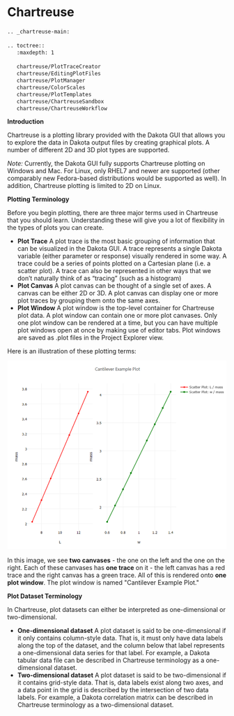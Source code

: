 Chartreuse
==========

```{eval-rst}
.. _chartreuse-main:

.. toctree::
   :maxdepth: 1
   
   chartreuse/PlotTraceCreator
   chartreuse/EditingPlotFiles
   chartreuse/PlotManager
   chartreuse/ColorScales
   chartreuse/PlotTemplates
   chartreuse/ChartreuseSandbox
   chartreuse/ChartreuseWorkflow
```

**Introduction**

<a name="introduction"></a>

Chartreuse is a plotting library provided with the Dakota GUI that allows you to explore the data in Dakota output files by creating graphical plots.  A number of different 2D and 3D plot types are supported.

*Note:*  Currently, the Dakota GUI fully supports Chartreuse plotting on Windows and Mac.  For Linux, only RHEL7 and newer are supported (other comparably new Fedora-based distributions would be supported as well).  In addition, Chartreuse plotting is limited to 2D on Linux.

**Plotting Terminology**

<a name="plotting-terminology"></a>

Before you begin plotting, there are three major terms used in Chartreuse that you should learn.  Understanding these will give you a lot of flexibility in the types of plots you can create.

* **Plot Trace** A plot trace is the most basic grouping of information that can be visualized in the Dakota GUI.  A trace represents a single Dakota variable (either parameter or response) visually rendered in some way.  A trace could be a series of points plotted on a Cartesian plane (i.e. a scatter plot).  A trace can also be represented in other ways that we don’t naturally think of as “tracing” (such as a histogram)
* **Plot Canvas** A plot canvas can be thought of a single set of axes.  A canvas can be either 2D or 3D.  A plot canvas can display one or more plot traces by grouping them onto the same axes.
* **Plot Window** A plot window is the top-level container for Chartreuse plot data.  A plot window can contain one or more plot canvases.  Only one plot window can be rendered at a time, but you can have multiple plot windows open at once by making use of editor tabs.  Plot windows are saved as .plot files in the Project Explorer view.

Here is an illustration of these plotting terms:

![alt text](chartreuse/img/Plotting_TheBasics_1.png "Example plot")

In this image, we see **two canvases** - the one on the left and the one on the right.  Each of these canvases has **one trace** on it - the left canvas has a red trace and the right canvas has a green trace.  All of this is rendered onto **one plot window**.  The plot window is named "Cantilever Example Plot."

**Plot Dataset Terminology**

<a name="plot-dataset-terminology"></a>

In Chartreuse, plot datasets can either be interpreted as one-dimensional or two-dimensional.

* **One-dimensional dataset** A plot dataset is said to be one-dimensional if it only contains column-style data.  That is, it must only have data labels along the top of the dataset, and the column below that label represents a one-dimensional data series for that label.  For example, a Dakota tabular data file can be described in Chartreuse terminology as a one-dimensional dataset.
* **Two-dimensional dataset** A plot dataset is said to be two-dimensional if it contains grid-style data.  That is, data labels exist along two axes, and a data point in the grid is described by the intersection of two data labels.  For example, a Dakota correlation matrix can be described in Chartreuse terminology as a two-dimensional dataset.
